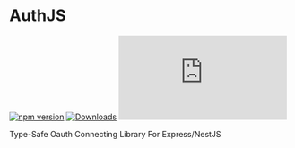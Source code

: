 # AuthJS

[![npm version](https://img.shields.io/npm/v/@devts%2Fauthjs.svg)](https://www.npmjs.com/package/@devts/authjs)
[![Downloads](https://img.shields.io/npm/dm/@devts%2Fauthjs.svg?logo=npm)](https://www.npmjs.com/package/@devts/authjs)
[![type-coverage](https://img.shields.io/badge/dynamic/json.svg?label=type%20coverage&color=brightgreen&prefix=%E2%89%A5&suffix=%&query=$.typeCoverage.atLeast&uri=https%3A%2F%2Fraw.githubusercontent.com%2Findustriously%2Fauthjs%2Fmain%2Fpackage.json)](https://github.com/industriously/authjs)

Type-Safe Oauth Connecting Library For Express/NestJS
